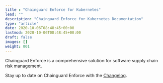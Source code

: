 ```yaml
---
title : "Chainguard Enforce for Kubernetes"
lead: ""
description: "Chainguard Enforce for Kubernetes Documentation"
type: "article"
date: 2020-10-06T08:48:45+00:00
lastmod: 2020-10-06T08:48:45+00:00
draft: false
images: []
weight: 001
---
```


Chainguard Enforce is a comprehensive solution for software supply chain risk management.

Stay up to date on Chainguard Enforce with the [Changelog](https://edu.chainguard.dev/chainguard/chainguard-enforce/chainguard-enforce-kubernetes/changelog/).